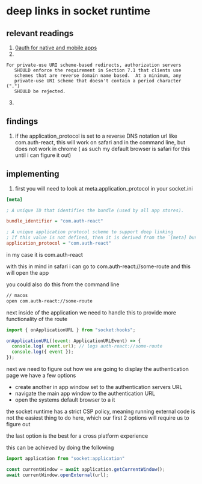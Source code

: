 
# deep links in socket runtime

## relevant readings
 1. [0auth for native and mobile apps](https://oauth.net/2/native-apps/)
 2. 
```
For private-use URI scheme-based redirects, authorization servers
   SHOULD enforce the requirement in Section 7.1 that clients use
   schemes that are reverse domain name based.  At a minimum, any
   private-use URI scheme that doesn't contain a period character (".")
   SHOULD be rejected.
```
 3. 


## findings
  1. if the application_protocol is set to a reverse DNS notation url like com.auth-react, this will work on safari and in the command line, but does not work in chrome ( as such my default browser is safari for this until i can figure it out)

## implementing

1. first you will need to look at meta.application_protocol in your socket.ini

```ini
[meta]

; A unique ID that identifies the bundle (used by all app stores).

bundle_identifier = "com.auth-react"

; A unique application protocol scheme to support deep linking
; If this value is not defined, then it is derived from the `[meta] bundle_identifier` value
application_protocol = "com.auth-react"
```

in my case it is com.auth-react

with this in mind in safari i can go to com.auth-react://some-route and this will open the app

you could also do this from the command line


```bash
// macos
open com.auth-react://some-route
```


next inside of the application we need to handle this to provide more functionality of the route

```js
import { onApplicationURL } from "socket:hooks";

onApplicationURL((event: ApplicationURLEvent) => {
  console.log( event.url); // logs auth-react://some-route
  console.log({ event });
});
```

next we need to figure out how we are going to display the authentication page we have a few options
 - create another in app window set to the authentication servers URL
 - navigate the main app window to the authentication URL
 - open the systems default browser to a it


the socket runtime has a strict CSP policy, meaning running external code is not the easiest thing to do here, which our first 2 options will require us to figure out

the last option is the best for a cross platform experience

this can be achieved by doing the following
```js
import application from "socket:application"

const currentWindow = await application.getCurrentWindow();
await currentWindow.openExternal(url);
```


